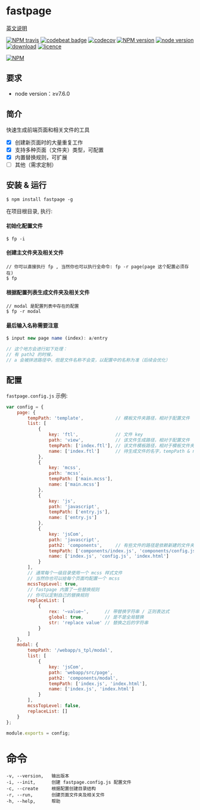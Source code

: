 # fastpage

[英文说明](https://github.com/ReAlign/fastpage/blob/master/README.md)

[![NPM travis][travis-image]][github-url]
[![codebeat badge][codebeat-image]][codebeat-url]
[![codecov][codecov-image]][codecov-url]
[![NPM version][npm-image]][npm-url]
[![node version][node-v-image]][github-url]
[![download][downloads-image]][github-url]
[![licence][licence-image]][github-url]

[![NPM][nodei-image]][npm-url]

[github-url]: https://github.com/ReAlign/fastpage
[npm-url]: https://www.npmjs.com/package/fastpage
[codebeat-url]: https://codebeat.co/projects/github-com-realign-fastpage-master
[codecov-url]: https://codecov.io/gh/ReAlign/fastpage

[travis-image]: http://img.shields.io/travis/ReAlign/fastpage.svg

[codebeat-image]: https://codebeat.co/badges/6cedbb50-1d93-4b4a-bfe6-ec316b873667
[codecov-image]: https://codecov.io/gh/ReAlign/fastpage/branch/master/graph/badge.svg

[npm-image]: https://img.shields.io/npm/v/fastpage.svg

[node-v-image]: https://img.shields.io/badge/node-%E2%89%A5v7.6.0-brightgreen.svg

[downloads-image]: https://img.shields.io/npm/dt/fastpage.svg

[licence-image]: https://img.shields.io/npm/l/fastpage.svg

[nodei-image]: https://nodei.co/npm/fastpage.png?downloads=true&downloadRank=true&stars=true

<!-- [![NPM stars][stars-image]][stars-url]
[![NPM forks][forks-image]][forks-url]
[![NPM issues][issues-image]][issues-url] -->

<!-- [stars-image]: https://img.shields.io/github/stars/ReAlign/fastpage.svg
[stars-url]: https://github.com/ReAlign/fastpage/stargazers -->

<!-- [forks-image]: https://img.shields.io/github/forks/ReAlign/fastpage.svg
[forks-url]: https://github.com/ReAlign/fastpage/network -->

<!-- [issues-image]: https://img.shields.io/github/issues/ReAlign/fastpage.svg
[issues-url]: https://github.com/ReAlign/fastpage/issues -->

## 要求

* node version：≥v7.6.0

## 简介

快速生成前端页面和相关文件的工具

* [x] 创建新页面时的大量重复工作
* [x] 支持多种页面（文件夹）类型，可配置
* [x] 内置替换规则，可扩展
* [ ] 其他（需求定制）

## 安装 & 运行

```
$ npm install fastpage -g
```

在项目根目录, 执行:

#### 初始化配置文件
```
$ fp -i
```
#### 创建主文件夹及相关文件
```
// 你可以直接执行 fp , 当然你也可以执行全命令: fp -r page(page 这个配置必须存在)
$ fp
```

#### 根据配置列表生成文件夹及相关文件
```
// modal 是配置列表中存在的配置
$ fp -r modal
```

#### 最后输入名称需要注意

```javascript
$ input new page name (index): a/entry

// 这个地方会进行如下处理：
// 有 path2 的时候，
// a 会被拼进路径中，但是文件名称不会变，以配置中的名称为准（后续会优化）
```

## 配置

`fastpage.config.js` 示例:

```javascript
var config = {
    page: {
        tempPath: 'template',            // 模板文件夹路径，相对于配置文件
        list: [
            {
                key: 'ftl',              // 文件 key
                path: 'view',            // 该文件生成路径，相对于配置文件
                tempPath: ['index.ftl'], // 该文件模板路径，相对于模板文件夹的路径
                name: ['index.ftl']      // 待生成文件的名字，tempPath & name 有多个的话，数组位置需对应
            },
            {
                key: 'mcss',
                path: 'mcss',
                tempPath: ['main.mcss'],
                name: ['main.mcss']
            },
            {
                key: 'js',
                path: 'javascript',
                tempPath: ['entry.js'],
                name: ['entry.js']
            },
            {
                key: 'jsCom',
                path: 'javascript',
                path2: 'components',     // 有些文件的路径是依赖新建的文件夹folder的，path2会拼接在folder后面
                tempPath: ['components/index.js', 'components/config.js', 'components/index.html'],
                name: ['index.js', 'config.js', 'index.html']
            }
        ],
        // 通常每个一级目录使用一个 mcss 样式文件
        // 当然你也可以给每个页面均配置一个 mcss
        mcssTopLevel: true,
        // fastpage 内置了一些替换规则
        // 你可以定制自己的替换规则
        replaceList: [
            {
                rex: '~value~',      // 带替换字符串 / 正则表达式
                global: true,        // 是不是全局替换
                str: 'replace value' // 替换之后的字符串
            }
        ]
    },
    modal: {
        tempPath: '/webapp/s_tpl/modal',
        list: [
            {
                key: 'jsCom',
                path: 'webapp/src/page',
                path2: 'components/modal',
                tempPath: ['index.js', 'index.html'],
                name: ['index.js', 'index.html']
            }
        ],
        mcssTopLevel: false,
        replaceList: []
    }
};

module.exports = config;
```

# 命令

```
-v, --version,   输出版本
-i, --init,      创建 fastpage.config.js 配置文件
-c, --create     根据配置创建目录结构
-r, --run,       创建页面文件夹及相关文件
-h, --help,      帮助
```



